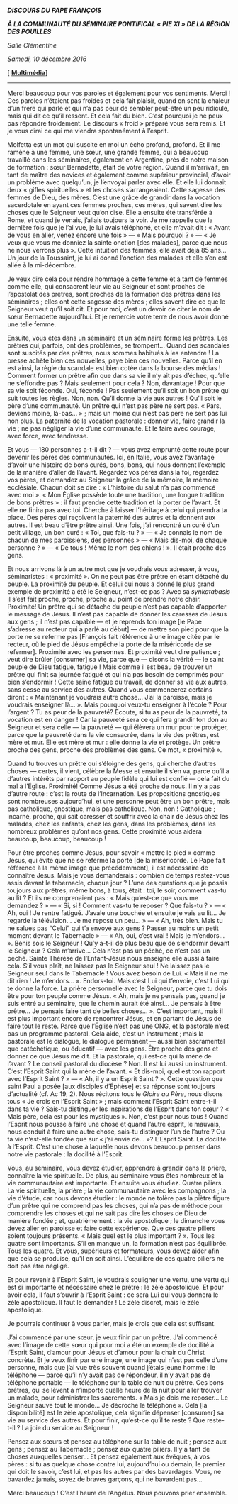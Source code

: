 ***DISCOURS DU PAPE FRANÇOIS***

***À LA COMMUNAUTÉ DU SÉMINAIRE PONTIFICAL « *PIE XI* » DE LA RÉGION DES POUILLES***

*Salle Clémentine*

*Samedi, 10 décembre 2016*

[ **[Multimédia](http://w2.vatican.va/content/francesco/fr/events/event.dir.html/content/vaticanevents/fr/2016/12/10/seminariopugliese-pioxi.html)**]

* * *

Merci beaucoup pour vos paroles et également pour vos sentiments. Merci ! Ces paroles n’étaient pas froides et cela fait plaisir, quand on sent la chaleur d’un frère qui parle et qui n’a pas peur de sembler peut-être un peu ridicule, mais qui dit ce qu’il ressent. Et cela fait du bien. C’est pourquoi je ne peux pas répondre froidement. Le discours « froid » préparé vous sera remis. Et je vous dirai ce qui me viendra spontanément à l’esprit.

Molfetta est un mot qui suscite en moi un écho profond, profond. Et il me ramène à une femme, une sœur, une grande femme, qui a beaucoup travaillé dans les séminaires, également en Argentine, près de notre maison de formation : sœur Bernadette, était de votre région. Quand il m’arrivait, en tant de maître des novices et également comme supérieur provincial, d’avoir un problème avec quelqu’un, je l’envoyai parler avec elle. Et elle lui donnait deux « gifles spirituelles » et les choses s’arrangeaient. Cette sagesse des femmes de Dieu, des mères. C’est une grâce de grandir dans la vocation sacerdotale en ayant ces femmes proches, ces mères, qui savent dire les choses que le Seigneur veut qu’on dise. Elle a ensuite été transférée à Rome, et quand je venais, j’allais toujours la voir. Je me rappelle que la dernière fois que je l’ai vue, je lui avais téléphoné, et elle m’avait dit : « Avant de vous en aller, venez encore une fois » — « Mais pourquoi ? » — « Je veux que vous me donniez la sainte onction [des malades], parce que nous ne nous verrons plus ». Cette intuition des femmes, elle avait déjà 85 ans... Un jour de la Toussaint, je lui ai donné l’onction des malades et elle s’en est allée à la mi-décembre.

Je veux dire cela pour rendre hommage à cette femme et à tant de femmes comme elle, qui consacrent leur vie au Seigneur et sont proches de l’apostolat des prêtres, sont proches de la formation des prêtres dans les séminaires ; elles ont cette sagesse des mères ; elles savent dire ce que le Seigneur veut qu’il soit dit. Et pour moi, c’est un devoir de citer le nom de sœur Bernadette aujourd’hui. Et je remercie votre terre de nous avoir donné une telle femme.

Ensuite, vous êtes dans un séminaire et un séminaire forme les prêtres. Les prêtres qui, parfois, ont des problèmes, se trompent... Quand des scandales sont suscités par des prêtres, nous sommes habitués à les entendre ! La presse achète bien ces nouvelles, paye bien ces nouvelles. Parce qu’il en est ainsi, la règle du scandale est bien cotée dans la bourse des médias ! Comment former un prêtre afin que dans sa vie il n’y ait pas d’échec, qu’elle ne s’effondre pas ? Mais seulement pour cela ? Non, davantage ! Pour que sa vie soit féconde. Oui, féconde ! Pas seulement qu’il soit un bon prêtre qui suit toutes les règles. Non, non. Qu’il donne la vie aux autres ! Qu’il soit le père d’une communauté. Un prêtre qui n’est pas père ne sert pas. « Pars, deviens moine, là-bas... » ; mais un moine qui n’est pas père ne sert pas lui non plus. La paternité de la vocation pastorale : donner vie, faire grandir la vie ; ne pas négliger la vie d’une communauté. Et le faire avec courage, avec force, avec tendresse.

Et vous — 180 personnes a-t-il dit ? — vous avez emprunté cette route pour devenir les pères des communautés. Ici, en Italie, vous avez l’avantage d’avoir une histoire de bons curés, bons, bons, qui nous donnent l’exemple de la manière d’aller de l’avant. Regardez vos pères dans la foi, regardez vos pères, et demandez au Seigneur la grâce de la mémoire, la mémoire ecclésiale. Chacun doit se dire : « L’histoire du salut n’a pas commencé avec moi ». « Mon Église possède toute une tradition, une longue tradition de bons prêtres » : il faut prendre cette tradition et la porter de l’avant. Et elle ne finira pas avec toi. Cherche à laisser l’héritage à celui qui prendra ta place. Des pères qui reçoivent la paternité des autres et la donnent aux autres. Il est beau d’être prêtre ainsi. Une fois, j’ai rencontré un curé d’un petit village, un bon curé : « Toi, que fais-tu ? » — « Je connais le nom de chacun de mes paroissiens, des personnes » — « Mais dis-moi, de chaque personne ? » — « De tous ! Même le nom des chiens ! ». Il était proche des gens.

Et nous arrivons là à un autre mot que je voudrais vous adresser, à vous, séminaristes : « proximité ». On ne peut pas être prêtre en étant détaché du peuple. La proximité du peuple. Et celui qui nous a donné le plus grand exemple de proximité a été le Seigneur, n’est-ce pas ? Avec sa *synkatabasis* il s’est fait proche, proche, proche au point de prendre notre chair. Proximité! Un prêtre qui se détache du peuple n’est pas capable d’apporter le message de Jésus. Il n’est pas capable de donner les caresses de Jésus aux gens ; il n’est pas capable — et je reprends ton image [le Pape s’adresse au recteur qui a parlé au début] — de mettre son pied pour que la porte ne se referme pas [François fait référence à une image citée par le recteur, où le pied de Jésus empêche la porte de la miséricorde de se refermer]. Proximité avec les personnes. Et proximité veut dire patience ; veut dire brûler [consumer] sa vie, parce que — disons la vérité — le saint peuple de Dieu fatigue, fatigue ! Mais comme il est beau de trouver un prêtre qui finit sa journée fatigué et qui n’a pas besoin de comprimés pour bien s’endormir ! Cette saine fatigue du travail, de donner sa vie aux autres, sans cesse au service des autres. Quand vous commencerez certains diront : « Maintenant je voudrais autre chose... J’ai la paroisse, mais je voudrais enseigner là... ». Mais pourquoi veux-tu enseigner à l’école ? Pour l’argent ? Tu as peur de la pauvreté? Ecoute, si tu as peur de la pauvreté, ta vocation est en danger ! Car la pauvreté sera ce qui fera grandir ton don au Seigneur et sera celle — la pauvreté — qui élèvera un mur pour te protéger, parce que la pauvreté dans la vie consacrée, dans la vie des prêtres, est mère et mur. Elle est mère et mur : elle donne la vie et protège. Un prêtre proche des gens, proche des problèmes des gens. Ce mot, « proximité ».

Quand tu trouves un prêtre qui s’éloigne des gens, qui cherche d’autres choses — certes, il vient, célèbre la Messe et ensuite il s’en va, parce qu’il a d’autres intérêts par rapport au peuple fidèle qui lui est confié — cela fait du mal à l’Église. Proximité! Comme Jésus a été proche de nous. Il n’y a pas d’autre route : c’est la route de l’Incarnation. Les propositions gnostiques sont nombreuses aujourd’hui, et une personne peut être un bon prêtre, mais pas catholique, gnostique, mais pas catholique. Non, non ! Catholique ; incarné, proche, qui sait caresser et souffrir avec la chair de Jésus chez les malades, chez les enfants, chez les gens, dans les problèmes, dans les nombreux problèmes qu’ont nos gens. Cette proximité vous aidera beaucoup, beaucoup, beaucoup !

Pour être proches comme Jésus, pour savoir « mettre le pied » comme Jésus, qui évite que ne se referme la porte [de la miséricorde. Le Pape fait référence à la même image que précédemment], il est nécessaire de connaître Jésus. Mais je vous demanderais : combien de temps restez-vous assis devant le tabernacle, chaque jour ? L’une des questions que je posais toujours aux prêtres, même bons, à tous, était : toi, le soir, comment vas-tu au lit ? Et ils ne comprenaient pas : « Mais qu’est-ce que vous me demandez ? » — « Si, si ! Comment vas-tu te reposer ? Que fais-tu ? » — « Ah, oui ! Je rentre fatigué. J’avale une bouchée et ensuite je vais au lit... Je regarde la télévision... Je me repose un peu... » — « Ah, très bien. Mais tu ne salues pas “Celui” qui t’a envoyé aux gens ? Passer au moins un petit moment devant le Tabernacle » — « Ah, oui, c’est vrai ! Mais je m’endors... ». Bénis sois le Seigneur ! Qu’y a-t-il de plus beau que de s’endormir devant le Seigneur ? Cela m’arrive... Cela n’est pas un péché, ce n’est pas un péché. Sainte Thérèse de l’Enfant-Jésus nous enseigne elle aussi à faire cela. S’il vous plaît, ne laissez pas le Seigneur seul ! Ne laissez pas le Seigneur seul dans le Tabernacle ! Vous avez besoin de Lui. « Mais il ne me dit rien ! Je m’endors... ». Endors-toi. Mais c’est Lui qui t’envoie, c’est Lui qui te donne la force. La prière personnelle avec le Seigneur, parce que tu dois être pour ton peuple comme Jésus. « Ah, mais je ne pensais pas, quand je suis entré au séminaire, que le chemin aurait été ainsi... Je pensais à être prêtre... Je pensais faire tant de belles choses... ». C’est important, mais il est plus important encore de rencontrer Jésus, et en partant de Jésus de faire tout le reste. Parce que l’Église n’est pas une ONG, et la pastorale n’est pas un programme pastoral. Cela aide, c’est un instrument ; mais la pastorale est le dialogue, le dialogue permanent — aussi bien sacramentel que catéchétique, ou éducatif — avec les gens. Être proche des gens et donner ce que Jésus me dit. Et la pastorale, qui est-ce qui la mène de l’avant ? Le conseil pastoral du diocèse ? Non. Il est lui aussi un instrument. C’est l’Esprit Saint qui la mène de l’avant. « Et dis-moi, quel est ton rapport avec l’Esprit Saint ? » — « Ah, il y a un Esprit Saint ? ». Cette question que saint Paul a posée [aux disciples d’Éphèse] et sa réponse sont toujours d’actualité (cf. Ac 19, 2). Nous récitons tous le *Gloire au Père*, nous disons tous « Je crois en l’Esprit Saint » ; mais comment l’Esprit Saint entre-t-il dans ta vie ? Sais-tu distinguer les inspirations de l’Esprit dans ton cœur ? « Mais père, cela est pour les mystiques ». Non, c’est pour nous tous ! Quand l’Esprit nous pousse à faire une chose et quand l’autre esprit, le mauvais, nous conduit à faire une autre chose, sais-tu distinguer l’un de l’autre ? Ou ta vie n’est-elle fondée que sur « j’ai envie de... »? L’Esprit Saint. La docilité à l’Esprit. C’est une chose à laquelle nous devons beaucoup penser dans notre vie pastorale : la docilité à l’Esprit.

Vous, au séminaire, vous devez étudier, apprendre à grandir dans la prière, connaître la vie spirituelle. De plus, au séminaire vous êtes nombreux et la vie communautaire est importante. Et ensuite vous étudiez. Quatre piliers. La vie spirituelle, la prière ; la vie communautaire avec les compagnons ; la vie d’étude, car nous devons étudier : le monde ne tolère pas la piètre figure d’un prêtre qui ne comprend pas les choses, qui n’a pas de méthode pour comprendre les choses et qui ne sait pas dire les choses de Dieu de manière fondée ; et, quatrièmement : la vie apostolique ; le dimanche vous devez aller en paroisse et faire cette expérience. Que ces quatre piliers soient toujours présents. « Mais quel est le plus important ? ». Tous les quatre sont importants. S’il en manque un, la formation n’est pas équilibrée. Tous les quatre. Et vous, supérieurs et formateurs, vous devez aider afin que cela se produise, qu’il en soit ainsi. L’équilibre de ces quatre piliers ne doit pas être négligé.

Et pour revenir à l’Esprit Saint, je voudrais souligner une vertu, une vertu qui est si importante et nécessaire chez le prêtre : le zèle apostolique. Et pour avoir cela, il faut s’ouvrir à l’Esprit Saint : ce sera Lui qui vous donnera le zèle apostolique. Il faut le demander ! Le zèle discret, mais le zèle apostolique.

Je pourrais continuer à vous parler, mais je crois que cela est suffisant.

J’ai commencé par une sœur, je veux finir par un prêtre. J’ai commencé avec l’image de cette sœur qui pour moi a été un exemple de docilité à l’Esprit Saint, d’amour pour Jésus et d’amour pour la chair du Christ concrète. Et je veux finir par une image, une image qui n’est pas celle d’une personne, mais que j’ai vue très souvent quand j’étais jeune homme : le téléphone — parce qu’il n’y avait pas de répondeur, il n’y avait pas de téléphone portable — le téléphone sur la table de nuit du prêtre. Ces bons prêtres, qui se lèvent à n’importe quelle heure de la nuit pour aller trouver un malade, pour administrer les sacrements. « Mais je dois me reposer... Le Seigneur sauve tout le monde... Je décroche le téléphone ». Cela [la disponibilité] est le zèle apostolique, cela signifie dépenser [consumer] sa vie au service des autres. Et pour finir, qu’est-ce qu’il te reste ? Que reste- t-il ? La joie du service au Seigneur !

Pensez aux sœurs et pensez au téléphone sur la table de nuit ; pensez aux gens ; pensez au Tabernacle ; pensez aux quatre piliers. Il y a tant de choses auxquelles penser... Et pensez également aux évêques, à vos pères : si tu as quelque chose contre lui, aujourd’hui ou demain, le premier qui doit le savoir, c’est lui, et pas les autres par des bavardages. Vous, ne bavardez jamais, soyez de braves garçons, qui ne bavardent pas...

Merci beaucoup ! C’est l’heure de l’Angélus. Nous pouvons prier ensemble.